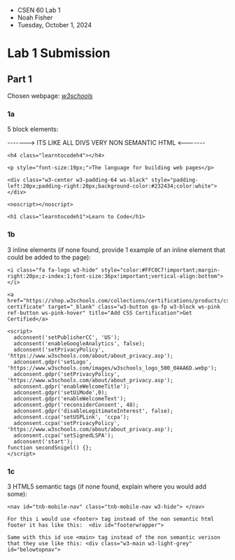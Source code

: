 - CSEN 60 Lab 1
- Noah Fisher
- Tuesday, October 1, 2024

# Lab 1 Submission

## Part 1

Chosen webpage: _[w3schools](https://www.w3schools.com/)_

### 1a

5 block elements:

-------> ITS LIKE ALL DIVS VERY NON SEMANTIC HTML <-------

```
<h4 class="learntocodeh4"></h4>
```

```
<p style="font-size:19px;">The language for building web pages</p>
```

```
<div class="w3-center w3-padding-64 ws-black" style="padding-left:20px;padding-right:20px;background-color:#232434;color:white"></div>
```

```
<noscript></noscript>
```

```
<h1 class="learntocodeh1">Learn to Code</h1>
```

### 1b

3 inline elements (if none found, provide 1 example of an inline element that could be added to the page):

```
<i class="fa fa-logo w3-hide" style="color:#FFC0C7!important;margin-right:20px;z-index:1;font-size:36px!important;vertical-align:bottom"></i>
```

```
<a href="https://shop.w3schools.com/collections/certifications/products/css-certificate" target="_blank" class="w3-button ga-fp w3-block ws-pink ref-button ws-pink-hover" title="Add CSS Certification">Get Certified</a>
```

```
<script>
  adconsent('setPublisherCC', 'US');
  adconsent('enableGoogleAnalytics', false);
  adconsent('setPrivacyPolicy', 'https://www.w3schools.com/about/about_privacy.asp');
  adconsent.gdpr('setLogo', 'https://www.w3schools.com/images/w3schools_logo_500_04AA6D.webp');
  adconsent.gdpr('setPrivacyPolicy', 'https://www.w3schools.com/about/about_privacy.asp');
  adconsent.gdpr('enableWelcomeTitle');
  adconsent.gdpr('setUiMode',0);
  adconsent.gdpr('enableWelcomeText');
  adconsent.gdpr('reconsiderConsent', 48);
  adconsent.gdpr('disableLegitimateInterest', false);
  adconsent.ccpa('setUSPLink', 'ccpa');
  adconsent.ccpa('setPrivacyPolicy', 'https://www.w3schools.com/about/about_privacy.asp');
  adconsent.ccpa('setSignedLSPA');
  adconsent('start');
function secondSnigel() {};
</script>
```
### 1c

3 HTML5 semantic tags (if none found, explain where you would add some):

```
<nav id="tnb-mobile-nav" class="tnb-mobile-nav w3-hide"> </nav>
```

```
For this i would use <footer> tag instead of the non semantic html footer it has like this:  <div id="footerwrapper">
```

```
Same with this id use <main> tag instead of the non semantic verison that they use like this: <div class="w3-main w3-light-grey" id="belowtopnav">  
```
